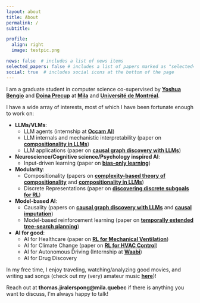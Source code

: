 ```yaml
---
layout: about
title: About
permalink: /
subtitle:

profile:
  align: right
  image: testpic.png

news: false  # includes a list of news items
selected_papers: false # includes a list of papers marked as "selected={true}"
social: true  # includes social icons at the bottom of the page
---
```


I am a graduate student in computer science co-supervised by __[Yoshua Bengio](https://yoshuabengio.org/)__ and __[Doina Precup](https://mila.quebec/en/person/doina-precup/)__ at __[Mila](https://mila.quebec/en/)__ and __[Université de Montréal](https://www.umontreal.ca/)__. 

I have a wide array of interests, most of which I have been fortunate enough to work on:
- __LLMs/VLMs__:
  - LLM agents (internship at __[Occam AI](https://www.occam.ai/)__)
  - LLM internals and mechanistic interpretability (paper on __[compositionality in LLMs](https://arxiv.org/pdf/2410.01444)__)
  - LLM applications (paper on __[causal graph discovery with LLMs](https://arxiv.org/pdf/2402.01207)__)
- __Neuroscience/Cognitive science/Psychology inspired AI__:
  - Input-driven learning (paper on __[bias-only learning](https://arxiv.org/pdf/2407.00957)__)
- __Modularity__:
  - Compositionality (papers on __[complexity-based theory of compositionality](https://arxiv.org/pdf/2410.14817)__ and __[compositionality in LLMs](https://arxiv.org/pdf/2410.01444)__)
  - Discrete Representations (paper on __[discovering discrete subgoals for RL](https://arxiv.org/pdf/2210.05845)__)
- __Model-based AI__:
  - Causality (papers on __[causal graph discovery with LLMs](https://arxiv.org/pdf/2402.01207)__ and __[causal imputation](https://arxiv.org/pdf/2410.20647)__)
  - Model-based reinforcement learning (paper on __[temporally extended tree-search planning](https://arxiv.org/pdf/2310.09997)__)
- __AI for good__:
  - AI for Healthcare (paper on __[RL for Mechanical Ventilation](https://ojs.aaai.org/index.php/AAAI/article/view/26862)__)
  - AI for Climate Change (paper on __[RL for HVAC Control](https://arxiv.org/pdf/2308.05711)__)
  - AI for Autonomous Driving (Internship at __[Waabi](https://waabi.ai/)__)
  - AI for Drug Discovery



<!-- Things I am currently interested in:
- __Mechanistic Interpretability__
- __NeuroAI__
- __AI Agents__

Things I have worked on in the past:

- __[LLMs and VLMs](https://arxiv.org/pdf/2410.01444)__
- __[Input-driven learning](https://arxiv.org/pdf/2407.00957)__
- __[Compositionality](https://arxiv.org/pdf/2410.01444)__
- __[Discrete Representations](https://arxiv.org/pdf/2210.05845)__
- __[Causality](https://arxiv.org/pdf/2402.01207)__
- __[NeuroAI](https://arxiv.org/pdf/2407.00957)__ 
- __[Model-based reinforcement learning](https://arxiv.org/pdf/2310.09997)__
- __[AI for Healthcare](https://ojs.aaai.org/index.php/AAAI/article/view/26862)__
- __[AI for Climate Change](https://arxiv.org/pdf/2308.05711)__
- __[AI for Autonomous Driving](https://waabi.ai/)__ -->

In my free time, I enjoy traveling, watching/analyzing good movies, and writing sad songs (check out my (very) amateur music __[here](https://soundcloud.com/jirato)__)! 

Reach out at __thomas.jiralerspong@mila.quebec__ if there is anything you want to discuss, I'm always happy to talk!

<!-- I am currently completing a research internship at __[Waabi](https://waabi.ai/)__, where I am working with __[Kelvin Wong](http://www.cs.toronto.edu/~kelvinwong/)__ and __[Chris Zhang](https://www.cs.toronto.edu/~cjhzhang/)__ on developing a realistic probabilistic traffic simulation using deep generative models.

I completed my Bachelor's in Honours Computer Science at __[McGill University](https://www.mcgill.ca/)__ where I worked with __[Professor Blake Richards](https://www.mcgill.ca/neuro/blake-richards-phd)__ and __[Dr. Chen Sun](https://linclab.mila.quebec/team/chen)__ in the __[LiNC lab](https://linclab.mila.quebec/home)__ on identifying important states for reinforcement learning in sparse reward environments, as well as with __[Professor Doina Precup](https://mila.quebec/en/person/doina-precup/)__ and __[Dr. Khimya Khetarpal](https://kkhetarpal.github.io/)__ in the __[Reasoning and Learning Lab](http://rl.cs.mcgill.ca/)__ on temporally extended models and planning using option models in pixel environments.

I was previously a __machine learning intern at the [Vector Institute for Artificial Intelligence](https://vectorinstitute.ai/)__, where I developed a reinforcement learning system for energy efficient data center HVAC control, did __research on statistical modelling with [Professor Christian Genest](https://www.math.mcgill.ca/cgenest/)__ and __[Dr. Bouchra Nasri](https://www.bouchrarnasri.com/)__ from the McGill Department of Mathematics and Statistics, completed internships at __AWS__, __Expedia__ and __Square Enix__,  and was a __Teaching Assistant for COMP206 (Software Systems) at McGill__.

I was also previously a __Technical Project Manager for the [McGill A.I. Society](https://mcgillai.com/)__, where I helped to organize, run, and teach __[MAIS 202](https://mcgillai.com/mais202)__, the Accelerated Introduction to ML Bootcamp, every semester (~30 students), and performed administrative tasks for the club. I am now a __Senior Advisor for the [McGill A.I. Society](https://mcgillai.com/)__, giving general advice and guidance to current club members.
 -->
